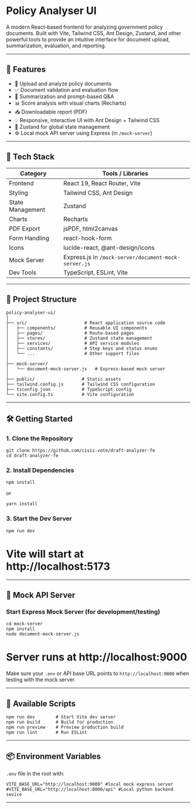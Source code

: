 
# Policy Analyser UI

A modern React-based frontend for analyzing government policy documents. Built with Vite, Tailwind CSS, Ant Design, Zustand, and other powerful tools to provide an intuitive interface for document upload, summarization, evaluation, and reporting.

---

## 🚀 Features

- 📄 Upload and analyze policy documents
- ✅ Document validation and evaluation flow
- 💬 Summarization and prompt-based Q&A
- 📊 Score analysis with visual charts (Recharts)
- 📥 Downloadable report (PDF)
- 💡 Responsive, interactive UI with Ant Design + Tailwind CSS
- 🔧 Zustand for global state management
- ⚙️ Local mock API server using Express (in `/mock-server`)

---

## 🧪 Tech Stack

| Category         | Tools / Libraries                            |
|------------------|----------------------------------------------|
| Frontend         | React 19, React Router, Vite                 |
| Styling          | Tailwind CSS, Ant Design                     |
| State Management | Zustand                                      |
| Charts           | Recharts                                     |
| PDF Export       | jsPDF, html2canvas                           |
| Form Handling    | react-hook-form                              |
| Icons            | lucide-react, @ant-design/icons              |
| Mock Server      | Express.js in `/mock-server/document-mock-server.js` |
| Dev Tools        | TypeScript, ESLint, Vite                     |

---

## 📁 Project Structure
```
policy-analyser-ui/
│
├── src/                      # React application source code
│   ├── components/           # Reusable UI components
│   ├── pages/                # Route-based pages
│   ├── stores/               # Zustand state management
│   ├── services/             # API service modules
│   ├── constants/            # Step keys and status enums
│   └── ...                   # Other support files
│
├── mock-server/
│   └── document-mock-server.js   # Express-based mock server
│
├── public/                  # Static assets
├── tailwind.config.js       # Tailwind CSS configuration
├── tsconfig.json            # TypeScript config
└── vite.config.ts           # Vite configuration

```
---

## 🛠️ Getting Started

### 1. Clone the Repository
```
git clone https://github.com/civis-vote/draft-analyzer-fe
cd draft-analyzer-fe
```
### 2. Install Dependencies
```
npm install
```
or
```
yarn install
```
### 3. Start the Dev Server
```
npm run dev
```
# Vite will start at http://localhost:5173

---

## 🧪 Mock API Server

### Start Express Mock Server (for development/testing)
```
cd mock-server
npm install
node document-mock-server.js
```

# Server runs at http://localhost:9000

Make sure your `.env` or API base URL points to `http://localhost:9000` when testing with the mock server.

---

## 🧹 Available Scripts
```
npm run dev        # Start Vite dev server
npm run build      # Build for production
npm run preview    # Preview production build
npm run lint       # Run ESLint

```
---

## 📦 Environment Variables

`.env` file in the root with:
```
VITE_BASE_URL="http://localhost:9000" #local mock express server
#VITE_BASE_URL="http://localhost:8000/api" #Local python backend sevice
```
---

